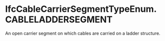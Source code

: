 IfcCableCarrierSegmentTypeEnum.CABLELADDERSEGMENT
=================================================
An open carrier segment on which cables are carried on a ladder structure.


